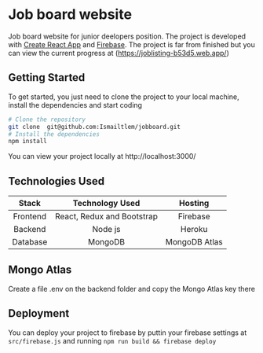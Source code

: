 # Job board website

Job board website for junior deelopers position.
The project is developed with [Create React App](https://github.com/facebook/create-react-app) and [Firebase](firebase.google.com).
The project is far from finished but you can view the current progress at (https://joblisting-b53d5.web.app/)

## Getting Started

To get started, you just need to clone the project to your local machine, install the dependencies and start coding

```bash
# Clone the repository
git clone  git@github.com:Ismailtlem/jobboard.git
# Install the dependencies
npm install
```

You can view your project locally at http://localhost:3000/

## Technologies Used

|  Stack   |      Technology Used       |    Hosting    |
| :------: | :------------------------: | :-----------: |
| Frontend | React, Redux and Bootstrap |   Firebase    |
| Backend  |          Node js           |    Heroku     |
| Database |          MongoDB           | MongoDB Atlas |

## Mongo Atlas

Create a file .env on the backend folder and copy the Mongo Atlas key there

## Deployment

You can deploy your project to firebase by puttin your firebase settings at `src/firebase.js` and running `npm run build && firebase deploy`
